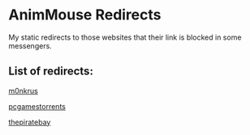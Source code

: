 # AnimMouse Redirects
My static redirects to those websites that their link is blocked in some messengers.

## List of redirects:

[m0nkrus](./monkrus)

[pcgamestorrents](./pcgamestorrents)

[thepiratebay](./thepiratebay)